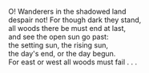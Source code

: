 O! Wanderers in the shadowed land  
despair not! For though dark they stand,  
all woods there be must end at last,  
and see the open sun go past:  
the setting sun, the rising sun,  
the day's end, or the day begun.  
For east or west all woods must fail . . .  

